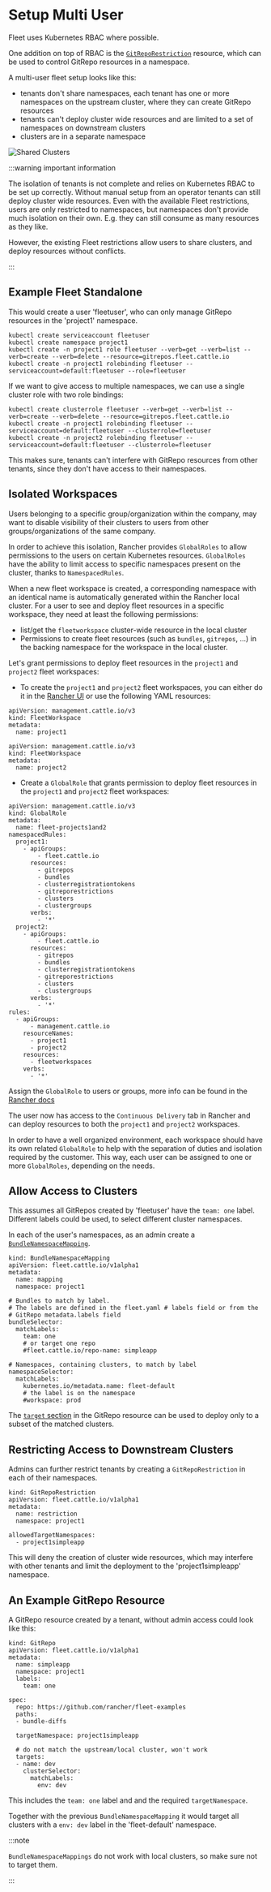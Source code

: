 # Setup Multi User

Fleet uses Kubernetes RBAC where possible.

One addition on top of RBAC is the [`GitRepoRestriction`](./namespaces.md#restricting-gitrepos) resource, which can be used to control GitRepo resources in a namespace.

A multi-user fleet setup looks like this:

* tenants don't share namespaces, each tenant has one or more namespaces on the
  upstream cluster, where they can create GitRepo resources
* tenants can't deploy cluster wide resources and are limited to a set of
  namespaces on downstream clusters
* clusters are in a separate namespace

![Shared Clusters](/img/FleetSharedClusters.svg)

:::warning important information

The isolation of tenants is not complete and relies on Kubernetes RBAC to be
set up correctly. Without manual setup from an operator tenants can still
deploy cluster wide resources. Even with the available Fleet restrictions,
users are only restricted to namespaces, but namespaces don't provide much
isolation on their own. E.g. they can still consume as many resources as they
like.

However, the existing Fleet restrictions allow users to share clusters, and
deploy resources without conflicts.

:::

## Example Fleet Standalone 

This would create a user 'fleetuser', who can only manage GitRepo resources in the 'project1' namespace.

    kubectl create serviceaccount fleetuser
    kubectl create namespace project1
    kubectl create -n project1 role fleetuser --verb=get --verb=list --verb=create --verb=delete --resource=gitrepos.fleet.cattle.io
    kubectl create -n project1 rolebinding fleetuser --serviceaccount=default:fleetuser --role=fleetuser

If we want to give access to multiple namespaces, we can use a single cluster role with two role bindings:

    kubectl create clusterrole fleetuser --verb=get --verb=list --verb=create --verb=delete --resource=gitrepos.fleet.cattle.io
    kubectl create -n project1 rolebinding fleetuser --serviceaccount=default:fleetuser --clusterrole=fleetuser
    kubectl create -n project2 rolebinding fleetuser --serviceaccount=default:fleetuser --clusterrole=fleetuser

This makes sure, tenants can't interfere with GitRepo resources from other tenants, since they don't have access to their namespaces.

## Isolated Workspaces
 
Users belonging to a specific group/organization within the company, may want to disable visibility of their clusters to users from other groups/organizations of the same company.

In order to achieve this isolation, Rancher provides `GlobalRoles` to allow permissions to the users on certain Kubernetes resources. `GlobalRoles` have the ability to limit access to specific namespaces present on the cluster, thanks to `NamespacedRules`.

When a new fleet workspace is created, a corresponding namespace with an identical name is automatically generated within the Rancher local cluster.
For a user to see and deploy fleet resources in a specific workspace, they need at least the following permissions:
- list/get the `fleetworkspace` cluster-wide resource in the local cluster
- Permissions to create fleet resources (such as `bundles`, `gitrepos`, ...) in the backing namespace for the workspace in the local cluster. 

Let's grant permissions to deploy fleet resources in the `project1` and `project2` fleet workspaces:

- To create the `project1` and `project2` fleet workspaces, you can either do it in the [Rancher UI](https://ranchermanager.docs.rancher.com/integrations-in-rancher/fleet/overview#accessing-fleet-in-the-rancher-ui) or use the following YAML resources:

```
apiVersion: management.cattle.io/v3
kind: FleetWorkspace
metadata:
  name: project1
```

```
apiVersion: management.cattle.io/v3
kind: FleetWorkspace
metadata:
  name: project2
```

- Create a `GlobalRole` that grants permission to deploy fleet resources in the `project1` and `project2` fleet workspaces:

```
apiVersion: management.cattle.io/v3
kind: GlobalRole
metadata:
  name: fleet-projects1and2
namespacedRules:
  project1:
    - apiGroups:
        - fleet.cattle.io
      resources:
        - gitrepos
        - bundles
        - clusterregistrationtokens
        - gitreporestrictions
        - clusters
        - clustergroups
      verbs:
        - '*'
  project2:
    - apiGroups:
        - fleet.cattle.io
      resources:
        - gitrepos
        - bundles
        - clusterregistrationtokens
        - gitreporestrictions
        - clusters
        - clustergroups
      verbs:
        - '*'
rules:
  - apiGroups:
      - management.cattle.io
    resourceNames:
      - project1
      - project2
    resources:
      - fleetworkspaces
    verbs:
      - '*'
```

Assign the `GlobalRole` to users or groups, more info can be found in the [Rancher docs](https://ranchermanager.docs.rancher.com/how-to-guides/new-user-guides/authentication-permissions-and-global-configuration/manage-role-based-access-control-rbac/global-permissions#configuring-global-permissions-for-individual-users)

The user now has access to the `Continuous Delivery` tab in Rancher and can deploy resources to both the `project1` and `project2` workspaces.

In order to have a well organized environment, each workspace should have its own related `GlobalRole` to help with the separation of duties and isolation required by the customer. This way, each user can be assigned to one or more `GlobalRoles`, depending on the needs.

## Allow Access to Clusters

This assumes all GitRepos created by 'fleetuser' have the `team: one` label. Different labels could be used, to select different cluster namespaces.

In each of the user's namespaces, as an admin create a [`BundleNamespaceMapping`](./namespaces.md#cross-namespace-deployments).

    kind: BundleNamespaceMapping
    apiVersion: fleet.cattle.io/v1alpha1
    metadata:
      name: mapping
      namespace: project1

    # Bundles to match by label.
    # The labels are defined in the fleet.yaml # labels field or from the
    # GitRepo metadata.labels field
    bundleSelector:
      matchLabels:
        team: one
        # or target one repo
        #fleet.cattle.io/repo-name: simpleapp

    # Namespaces, containing clusters, to match by label
    namespaceSelector:
      matchLabels:
        kubernetes.io/metadata.name: fleet-default
        # the label is on the namespace
        #workspace: prod

The [`target` section](./gitrepo-targets.md) in the GitRepo resource can be used to deploy only to a subset of the matched clusters.

## Restricting Access to Downstream Clusters

Admins can further restrict tenants by creating a `GitRepoRestriction` in each of their namespaces.

    kind: GitRepoRestriction
    apiVersion: fleet.cattle.io/v1alpha1
    metadata:
      name: restriction
      namespace: project1

    allowedTargetNamespaces:
      - project1simpleapp

This will deny the creation of cluster wide resources, which may interfere with other tenants and limit the deployment to the 'project1simpleapp' namespace.

## An Example GitRepo Resource

A GitRepo resource created by a tenant, without admin access could look like this:

    kind: GitRepo
    apiVersion: fleet.cattle.io/v1alpha1
    metadata:
      name: simpleapp
      namespace: project1
      labels:
        team: one

    spec:
      repo: https://github.com/rancher/fleet-examples
      paths:
      - bundle-diffs

      targetNamespace: project1simpleapp

      # do not match the upstream/local cluster, won't work
      targets:
      - name: dev
        clusterSelector:
          matchLabels:
            env: dev

This includes the `team: one` label and and the required `targetNamespace`.

Together with the previous `BundleNamespaceMapping` it would target all clusters with a `env: dev` label in the 'fleet-default' namespace.

:::note

`BundleNamespaceMappings` do not work with local clusters, so make sure not to target them.

:::

